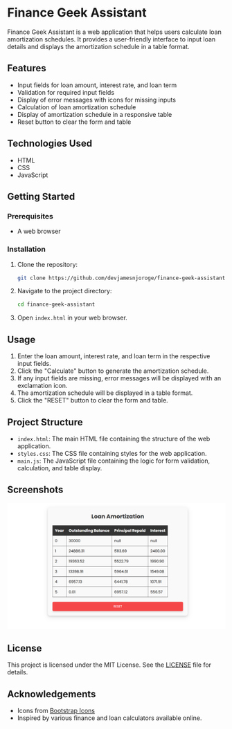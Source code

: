 # Finance Geek Assistant

Finance Geek Assistant is a web application that helps users calculate loan amortization schedules. It provides a user-friendly interface to input loan details and displays the amortization schedule in a table format.

## Features

- Input fields for loan amount, interest rate, and loan term
- Validation for required input fields
- Display of error messages with icons for missing inputs
- Calculation of loan amortization schedule
- Display of amortization schedule in a responsive table
- Reset button to clear the form and table

## Technologies Used

- HTML
- CSS
- JavaScript

## Getting Started

### Prerequisites

- A web browser

### Installation

1. Clone the repository:
    ```sh
    git clone https://github.com/devjamesnjoroge/finance-geek-assistant.git
    ```
2. Navigate to the project directory:
    ```sh
    cd finance-geek-assistant
    ```
3. Open `index.html` in your web browser.

## Usage

1. Enter the loan amount, interest rate, and loan term in the respective input fields.
2. Click the "Calculate" button to generate the amortization schedule.
3. If any input fields are missing, error messages will be displayed with an exclamation icon.
4. The amortization schedule will be displayed in a table format.
5. Click the "RESET" button to clear the form and table.

## Project Structure

- `index.html`: The main HTML file containing the structure of the web application.
- `styles.css`: The CSS file containing styles for the web application.
- `main.js`: The JavaScript file containing the logic for form validation, calculation, and table display.

## Screenshots

![Screenshot](screenshot.png)

## License

This project is licensed under the MIT License. See the [LICENSE](LICENSE) file for details.

## Acknowledgements

- Icons from [Bootstrap Icons](https://icons.getbootstrap.com/)
- Inspired by various finance and loan calculators available online.